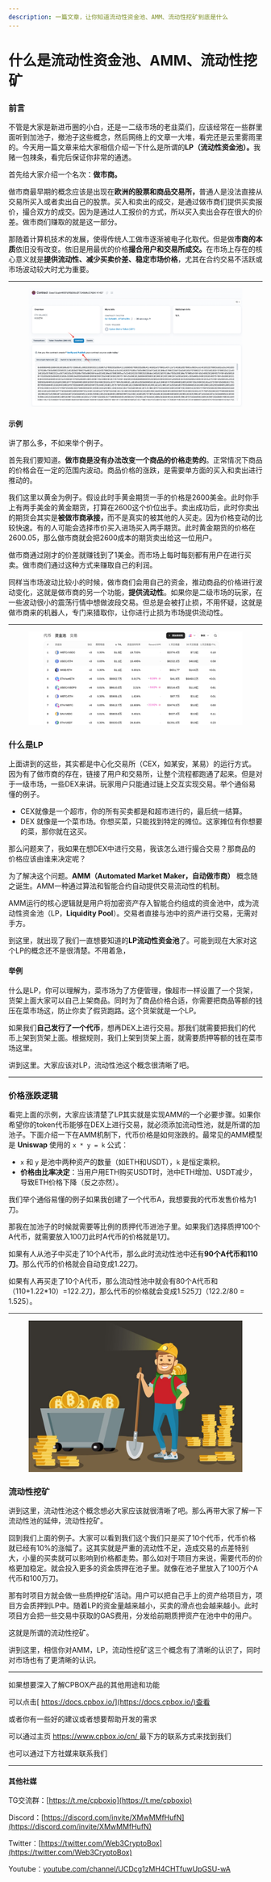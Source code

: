 ```yaml
---
description: 一篇文章，让你知道流动性资金池、AMM、流动性挖矿到底是什么
---
```


# 什么是流动性资金池、AMM、流动性挖矿

### 前言

不管是大家是新进币圈的小白，还是一二级市场的老韭菜们，应该经常在一些群里面听到加池子，撤池子这些概念，然后网络上的文章一大堆，看完还是云里雾雨里的。今天用一篇文章来给大家相信介绍一下什么是所谓的**LP（流动性资金池）。**&#x6211;赌一包辣条，看完后保证你非常的通透。

首先给大家介绍一个名次：**做市商。**

做市商最早期的概念应该是出现在**欧洲的股票和商品交易所，**&#x666E;通人是没法直接从交易所买入或者卖出自己的股票。买入和卖出的成交，是通过做市商们提供买卖报价，撮合双方的成交。因为是通过人工报价的方式，所以买入卖出会存在很大的价差。做市商们赚取的就是这一部分。

那随着计算机技术的发展，使得传统人工做市逐渐被电子化取代。但是做**市商的本质**依旧没有改变。依旧是用最优的价格**撮合用户和交易所成交。**&#x5728;市场上存在的核心意义就是**提供流动性、减少买卖价差、稳定市场价格**，尤其在合约交易不活跃或市场波动较大时尤为重要。

***

<figure><img src="../../../.gitbook/assets/image (1) (1) (1).png" alt=""><figcaption></figcaption></figure>

#### 示例

讲了那么多，不如来举个例子。

首先我们要知道。**做市商是没有办法改变一个商品的价格走势的**。正常情况下商品的价格会在一定的范围内波动。商品价格的涨跌，是需要单方面的买入和卖出进行推动的。

我们这里以黄金为例子。假设此时手黄金期货一手的价格是2600美金。此时你手上有两手美金的黄金期货，打算在2600这个价位出手。卖出成功后，此时你卖出的期货会其实是**被做市商承接，**&#x800C;不是真实的被其他的人买走。因为价格变动的比较快速。有的人可能会选择市价买入进场买入两手期货。此时黄金期货的价格在2600.05，那么做市商就会把2600成本的期货卖出给这一位用户。

做市商通过刚才的价差就赚钱到了1美金。而市场上每时每刻都有用户在进行买卖。做市商们通过这种方式来赚取自己的利润。

同样当市场波动比较小的时候，做市商们会用自己的资金，推动商品的价格进行波动变化，这就是做市商的另一个功能，**提供流动性**。如果你是二级市场的玩家，在一些波动很小的震荡行情中想做波段交易。但总是会被打止损，不用怀疑，这就是做市商来的机器人，专门来猎取你，让你进行止损为市场提供流动性。

***

<figure><img src="../../../.gitbook/assets/dexlp.png" alt=""><figcaption></figcaption></figure>

### 什么是LP

上面讲到的这些，其实都是中心化交易所（CEX，如某安，某易）的运行方式。因为有了做市商的存在，链接了用户和交易所，让整个流程都跑通了起来。但是对于一级市场，一些DEX来讲。玩家用户只能通过链上交互实现交易。举个通俗易懂的例子。

* CEX就像是一个超市，你的所有买卖都是和超市进行的，最后统一结算。
* DEX 就像是一个菜市场。你想买菜，只能找到特定的摊位。这家摊位有你想要的菜，那你就在这买。

那么问题来了，我如果在想DEX中进行交易，我该怎么进行撮合交易？那商品的价格应该由谁来决定呢？

为了解决这个问题。**AMM（Automated Market Maker，自动做市商）** 概念随之诞生。AMM一种通过算法和智能合约自动提供交易流动性的机制。

AMM运行的核心逻辑就是用户将加密资产存入智能合约组成的资金池中，成为流动性资金池（LP，**Liquidity Pool**）。交易者直接与池中的资产进行交易，无需对手方。

到这里，就出现了我们一直想要知道的**LP流动性资金池**了。可能到现在大家对这个LP的概念还不是很清楚。不用着急，

#### 举例

什么是LP，你可以理解为，菜市场为了方便管理，像超市一样设置了一个货架，货架上面大家可以自己上架商品。同时为了商品价格合适，你需要把商品等额的钱压在菜市场这，防止你卖了假货跑路。这个货架就是一个LP。

如果我们**自己发行了一个代币**，想再DEX上进行交易。那我们就需要把我们的代币上架到货架上面。根据规则，我们上架到货架上面，就需要质押等额的钱在菜市场这里。

讲到这里。大家应该对LP，流动性池这个概念很清晰了吧。

***

### 价格涨跌逻辑

看完上面的示例，大家应该清楚了LP其实就是实现AMM的一个必要步骤。如果你希望你的token代币能够在DEX上进行交易，就必须添加流动性池，就是所谓的加池子。下面介绍一下在AMM机制下，代币价格是如何涨跌的。最常见的AMM模型是 **Uniswap** 使用的 `x * y = k` 公式：

* `x` 和 `y` 是池中两种资产的数量（如ETH和USDT），`k` 是恒定乘积。
* **价格由比率决定**：当用户用ETH购买USDT时，池中ETH增加、USDT减少，导致ETH价格下降（反之亦然）。

我们举个通俗易懂的例子如果我创建了一个代币A，我想要我的代币发售价格为1刀。

那我在加池子的时候就需要等比例的质押代币进池子里。如果我们选择质押100个A代币，就需要放入100刀此时A代币的价格就是1刀。

如果有人从池子中买走了10个A代币，那么此时流动性池中还有**90个A代币和110刀**。那么代币的价格就会自动变成1.22刀。

如果有人再买走了10个A代币，那么流动性池中就会有80个A代币和（110+1.22\*10）=122.2刀，那么代币的价格就会变成1.525刀（122.2/80 = 1.525）。

***

<figure><img src="../../../.gitbook/assets/e4907472-be69-4f9d-afcd-19e122d3e287.png" alt=""><figcaption></figcaption></figure>

### 流动性挖矿

讲到这里，流动性池这个概念想必大家应该就很清晰了吧。那么再带大家了解一下流动性池的延伸，流动性挖矿。

回到我们上面的例子。大家可以看到我们这个我们只是买了10个代币，代币价格就已经有10%的涨幅了。这其实就是严重的流动性不足，造成交易的点差特别大，小量的买卖就可以影响到价格都走势。那么如对于项目方来说，需要代币的价格更加稳定。就会投入更多的资金质押在池子里。就像在池子里放入了100万个A代币和100万刀。

那有时项目方就会做一些质押挖矿活动。用户可以把自己手上的资产给项目方，项目方会质押到LP中。随着LP的资金量越来越小，买卖的滑点也会越来越小。此时项目方会把一些交易中获取的GAS费用，分发给前期质押资产在池中中的用户。

这就是所谓的流动性挖矿。

讲到这里，相信你对AMM，LP，流动性挖矿这三个概念有了清晰的认识了，同时对市场也有了更清晰的认识。

***

如果想要深入了解CPBOX产品的其他用途和功能

可以点击[ https://docs.cpbox.io/](https://docs.cpbox.io/)查看

或者你有一些好的建议或者想要帮助开发的需求

可以通过主页 [https://www.cpbox.io/cn/ ](https://www.cpbox.io/cn/)最下方的联系方式来找到我们

也可以通过下方社媒来联系我们

***

#### 其他社媒

TG交流群：[https://t.me/cpboxio](https://t.me/cpboxio)

Discord：[https://discord.com/invite/XMwMMfHufN](https://discord.com/invite/XMwMMfHufN)

Twitter：[https://twitter.com/Web3CryptoBox](https://twitter.com/Web3CryptoBox)

Youtube：[youtube.com/channel/UCDcg1zMH4CHTfuwUpGSU-wA](https://www.youtube.com/channel/UCDcg1zMH4CHTfuwUpGSU-wA)
